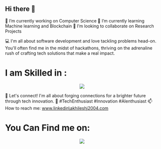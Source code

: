 ## Hi there 👋

🔭 I’m currently working on Computer Science
🌱 I’m currently learning Machine learning and Blockchain
👯 I’m looking to collaborate on Research Projects 

💻 I'm all about software development and love tackling problems head-on. You'll often find me in the midst of hackathons,
   thriving on the adrenaline rush of crafting tech solutions that make  a real impact.


# I am Skilled in :
<p align="center">
  <a href="https://skillicons.dev">
    <img src="https://skillicons.dev/icons?i=git,anaconda,arduino,c,cpp,linux,opencv,py,sklearn,ubuntu" />
  </a>
</p>

🌟 Let's connect! I'm all about forging connections for a brighter future through tech innovation. 🤝 #TechEnthusiast #Innovation #AIenthusiast
📫 How to reach me: www.linkedin\akhileshj2004.com
# You Can Find me on: 
<p align="center">
  <a href="https://skillicons.dev">
    <img src="https://skillicons.dev/icons?i=gmail,discord,linkedin" />
  </a>
</p>
